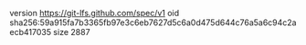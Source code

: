 version https://git-lfs.github.com/spec/v1
oid sha256:59a915fa7b3365fb97e3c6eb7627d5c6a0d475d644c76a5a6c94c2aecb417035
size 2887
